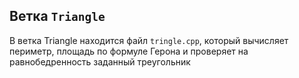 ## Ветка `Triangle`
В ветка Triangle находится файл `tringle.cpp`, который вычисляет периметр, площадь по формуле Герона и проверяет на равнобедренность заданный треугольник
